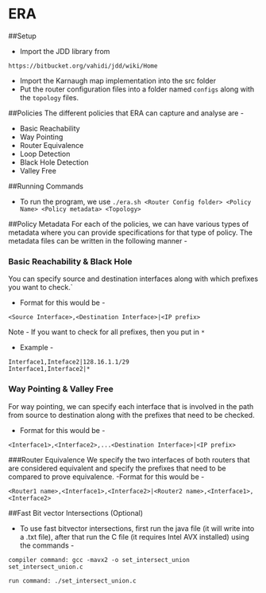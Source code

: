 ERA
=====================

##Setup

- Import the JDD library from 
```
https://bitbucket.org/vahidi/jdd/wiki/Home 
````
- Import the Karnaugh map implementation into the src folder
- Put the router configuration files into a folder named ``configs`` along with the ``topology`` files.

##Policies
The different policies that ERA can capture and analyse are -
- Basic Reachability
- Way Pointing
- Router Equivalence
- Loop Detection
- Black Hole Detection
- Valley Free 

##Running Commands
- To run the program, we use ``./era.sh <Router Config folder> <Policy Name> <Policy metadata> <Topology>`` 

##Policy Metadata
For each of the policies, we can have various types of metadata where you can provide specifications for that type of policy. The metadata files can be written in the following manner - 
### Basic Reachability & Black Hole
You can specify source and destination interfaces along with which prefixes you want to check.`
- Format for this would be -
````
<Source Interface>,<Destination Interface>|<IP prefix> 
````
Note - If you want to check for all prefixes, then you put in ``*``
- Example - 
````
Interface1,Inteface2|128.16.1.1/29
Interface1,Interface2|*
````

### Way Pointing & Valley Free
For way pointing, we can specify each interface that is involved in the path from source to destination along with the prefixes that need to be checked.
- Format for this would be -
````
<Interface1>,<Interface2>,...<Destination Interface>|<IP prefix> 
````
###Router Equivalence
We specify the two interfaces of both routers that are considered equivalent and specify the prefixes that need to be compared to prove equivalence.
-Format for this would be -
```
<Router1 name>,<Interface1>,<Interface2>|<Router2 name>,<Interface1>,<Interface2>
```
##Fast Bit vector Intersections (Optional)
 - To use fast bitvector intersections, first run the java file (it will write into a .txt file), after that run the C file (it requires Intel AVX installed)  using the commands -
 ````
 compiler command: gcc -mavx2 -o set_intersect_union set_intersect_union.c
 
 run command: ./set_intersect_union.c
``````

